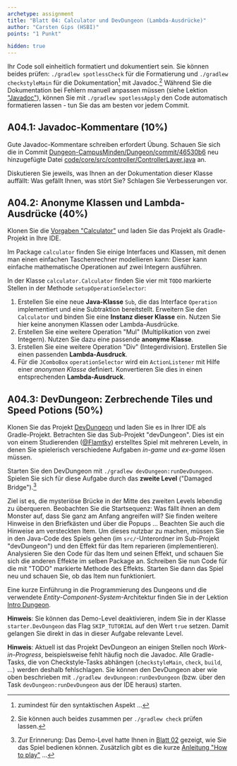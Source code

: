 ```yaml
---
archetype: assignment
title: "Blatt 04: Calculator und DevDungeon (Lambda-Ausdrücke)"
author: "Carsten Gips (HSBI)"
points: "1 Punkt"

hidden: true
---
```


Ihr Code soll einheitlich formatiert und dokumentiert sein. Sie können beides prüfen:
`./gradlew spotlessCheck` für die Formatierung und `./gradlew checkstyleMain` für die
Dokumentation[^1] mit Javadoc.[^2] Während Sie die Dokumentation bei Fehlern manuell anpassen
müssen (siehe Lektion ["Javadoc"]), können Sie mit `./gradlew spotlessApply` den Code
automatisch formatieren lassen - tun Sie das am besten vor jedem Commit.

## A04.1: Javadoc-Kommentare (10%)

Gute Javadoc-Kommentare schreiben erfordert Übung. Schauen Sie sich die in Commit
[Dungeon-CampusMinden/Dungeon/commit/46530b6] neu hinzugefügte Datei
[code/core/src/controller/ControllerLayer.java] an.

Diskutieren Sie jeweils, was Ihnen an der Dokumentation dieser Klasse auffällt: Was gefällt
Ihnen, was stört Sie? Schlagen Sie Verbesserungen vor.

## A04.2: Anonyme Klassen und Lambda-Ausdrücke (40%)

Klonen Sie die [Vorgaben "Calculator"] und laden Sie das Projekt als Gradle-Projekt in Ihre
IDE.

Im Package `calculator` finden Sie einige Interfaces und Klassen, mit denen man einen
einfachen Taschenrechner modellieren kann: Dieser kann einfache mathematische Operationen auf
zwei Integern ausführen.

In der Klasse `calculator.Calculator` finden Sie vier mit `TODO` markierte Stellen in der
Methode `setupOperationSelector`:

1.  Erstellen Sie eine neue **Java-Klasse** `Sub`, die das Interface `Operation` implementiert
    und eine Subtraktion bereitstellt. Erweitern Sie den `Calculator` und binden Sie eine
    **Instanz dieser Klasse** ein. Nutzen Sie hier keine anonymen Klassen oder
    Lambda-Ausdrücke.
2.  Erstellen Sie eine weitere Operation "Mul" (Multiplikation von zwei Integern). Nutzen Sie
    dazu eine passende **anonyme Klasse**.
3.  Erstellen Sie eine weitere Operation "Div" (Integerdivision). Erstellen Sie einen
    passenden **Lambda-Ausdruck**.
4.  Für die `JComboBox` `operationSelector` wird ein `ActionListener` mit Hilfe einer
    *anonymen Klasse* definiert. Konvertieren Sie dies in einen entsprechenden
    **Lambda-Ausdruck**.

## A04.3: DevDungeon: Zerbrechende Tiles und Speed Potions (50%)

Klonen Sie das Projekt [DevDungeon] und laden Sie es in Ihrer IDE als Gradle-Projekt.
Betrachten Sie das Sub-Projekt "devDungeon". Dies ist ein von einem Studierenden ([\@Flamtky])
erstelltes Spiel mit mehreren Leveln, in denen Sie spielerisch verschiedene Aufgaben *in-game*
und *ex-game* lösen müssen.

Starten Sie den DevDungeon mit `./gradlew devDungeon:runDevDungeon`. Spielen Sie sich für
diese Aufgabe durch das **zweite Level** ("Damaged Bridge").[^3]

Ziel ist es, die mysteriöse Brücke in der Mitte des zweiten Levels lebendig zu überqueren.
Beobachten Sie die Startsequenz: Was fällt ihnen an dem Monster auf, dass Sie ganz am Anfang
angreifen will? Sie finden weitere Hinweise in den Briefkästen und über die Popups ...
Beachten Sie auch die Hinweise am versteckten Item. Um dieses nutzbar zu machen, müssen Sie in
den Java-Code des Spiels gehen (im `src/`-Unterordner im Sub-Projekt "devDungeon") und den
Effekt für das Item reparieren (implementieren). Analysieren Sie den Code für das Item und
seinen Effekt, und schauen Sie sich die anderen Effekte im selben Package an. Schreiben Sie
nun Code für die mit "TODO" markierte Methode des Effekts. Starten Sie dann das Spiel neu und
schauen Sie, ob das Item nun funktioniert.

Eine kurze Einführung in die Programmierung des Dungeons und die verwendete
*Entity-Component-System*-Architektur finden Sie in der Lektion [Intro Dungeon].

**Hinweis**: Sie können das Demo-Level deaktivieren, indem Sie in der Klasse
`starter.DevDungeon` das Flag `SKIP_TUTORIAL` auf den Wert `true` setzen. Damit gelangen Sie
direkt in das in dieser Aufgabe relevante Level.

**Hinweis**: Aktuell ist das Projekt DevDungeon an einigen Stellen noch *Work-in-Progress*,
beispielsweise fehlt häufig noch die Javadoc. Alle Gradle-Tasks, die von Checkstyle-Tasks
abhängen (`checkstyleMain`, `check`, `build`, ...) werden deshalb fehlschlagen. Sie können den
DevDungeon aber wie oben beschrieben mit `./gradlew devDungeon:runDevDungeon` (bzw. über den
Task `devDungeon:runDevDungeon` aus der IDE heraus) starten.

[^1]: zumindest für den syntaktischen Aspekt ...

[^2]: Sie können auch beides zusammen per `./gradlew check` prüfen lassen.

[^3]: Zur Erinnerung: Das Demo-Level hatte Ihnen in [Blatt 02] gezeigt, wie Sie das Spiel
    bedienen können. Zusätzlich gibt es die kurze [Anleitung "How to play"] ...

  ["Javadoc"]: ../lecture/coding/javadoc.md
  [Dungeon-CampusMinden/Dungeon/commit/46530b6]: https://github.com/Dungeon-CampusMinden/Dungeon/commit/46530b6dc970a8cedb0610b92268b9c78345e067
  [code/core/src/controller/ControllerLayer.java]: https://github.com/Dungeon-CampusMinden/Dungeon/blob/46530b6dc970a8cedb0610b92268b9c78345e067/code/core/src/controller/ControllerLayer.java
  [Vorgaben "Calculator"]: https://github.com/Programmiermethoden-CampusMinden/prog2_ybel_calculator
  [DevDungeon]: https://github.com/Dungeon-CampusMinden/dev-dungeon
  [\@Flamtky]: https://github.com/Flamtky
  [Intro Dungeon]: ../lecture/frameworks/dungeon.md
  [Blatt 02]: b02.md
  [Anleitung "How to play"]: https://github.com/Dungeon-CampusMinden/Dungeon/blob/master/dungeon/doc/how_to_play.md
